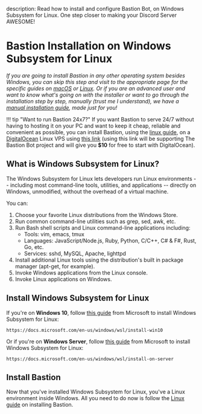 description: Read how to install and configure Bastion Bot, on Windows Subsystem for Linux. One step closer to making your Discord Server AWESOME!

# Bastion Installation on Windows Subsystem for Linux

*If you are going to install Bastion in any other operating system besides Windows,
you can skip this step and visit to the appropriate page for the specific guides
on [macOS](install-macos) or [Linux](install-linux). Or if you are an advanced
user and want to know what's going on with the installer or want to go through
the installation step by step, manually (trust me I understand), we have a
[manual installation guide](install-manual), made just for you!*

!!! tip "Want to run Bastion 24x7?"
    If you want Bastion to serve 24/7 without having to hosting it on your
    PC and want to keep it cheap, reliable and convenient as possible, you can
    install Bastion, using the [linux guide](install-linux/), on a [DigitalOcean](https://m.do.co/c/0ee6cb9c7ee0)
    Linux VPS using [this link](https://m.do.co/c/0ee6cb9c7ee0) (using this link
    will be supporting The Bastion Bot project and will give you **$10** for
    free to start with DigitalOcean).

## What is Windows Subsystem for Linux?

The Windows Subsystem for Linux lets developers run Linux environments --
including most command-line tools, utilities, and applications -- directly on
Windows, unmodified, without the overhead of a virtual machine.


You can:

  1.  Choose your favorite Linux distributions from the Windows Store.
  2.  Run common command-line utilities such as grep, sed, awk, etc.
  3.  Run Bash shell scripts and Linux command-line applications including:
      * Tools: vim, emacs, tmux
      * Languages: JavaScript/Node.js, Ruby, Python, C/C++, C# & F#, Rust, Go,
        etc.
      * Services: sshd, MySQL, Apache, lighttpd
  4.  Install additional Linux tools using the distribution's built in package
      manager (apt-get, for example).
  5.  Invoke Windows applications from the Linux console.
  6.  Invoke Linux applications on Windows.

## Install Windows Subsystem for Linux

If you're on **Windows 10**, follow [this guide](https://docs.microsoft.com/en-us/windows/wsl/install-win10)
from Microsoft to install Windows Subsystem for Linux:
```
https://docs.microsoft.com/en-us/windows/wsl/install-win10
```

Or if you're on **Windows Server**, follow [this guide](https://docs.microsoft.com/en-us/windows/wsl/install-on-server)
from Microsoft to install Windows Subsystem for Linux:
```
https://docs.microsoft.com/en-us/windows/wsl/install-on-server
```

## Install Bastion
Now that you've installed Windows Subsystem for Linux, you've a Linux
environment inside Windows. All you need to do now is follow the [Linux guide](install-linux)
on installing Bastion.
